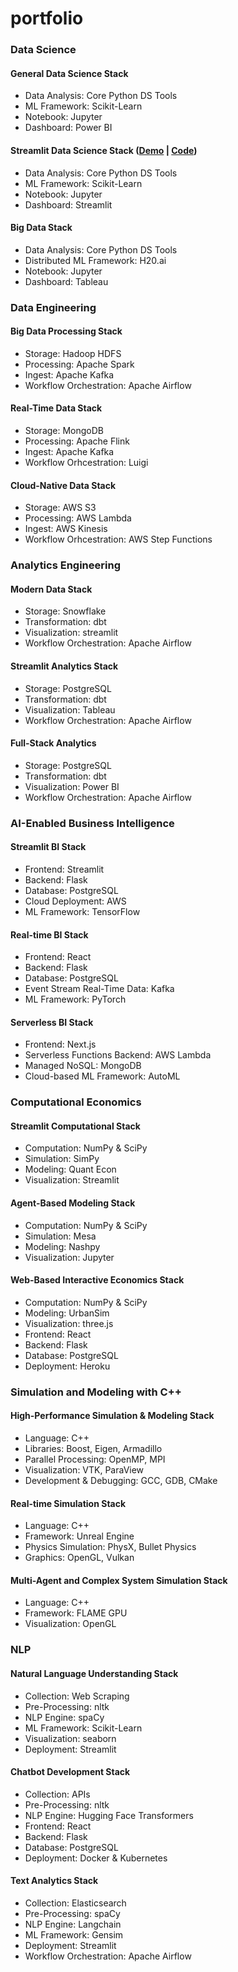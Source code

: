 # portfolio

### Data Science
#### General Data Science Stack 
- Data Analysis: Core Python DS Tools
- ML Framework: Scikit-Learn
- Notebook: Jupyter
- Dashboard: Power BI
#### Streamlit Data Science Stack ([Demo](https://fast-food-tracker.streamlit.app/)  | [Code](https://github.com/pintoza/fast_food_nutrition_tracker))
- Data Analysis: Core Python DS Tools
- ML Framework: Scikit-Learn
- Notebook: Jupyter
- Dashboard: Streamlit
#### Big Data Stack
- Data Analysis: Core Python DS Tools
- Distributed ML Framework: H20.ai 
- Notebook: Jupyter
- Dashboard: Tableau

### Data Engineering
#### Big Data Processing Stack
- Storage: Hadoop HDFS
- Processing: Apache Spark
- Ingest: Apache Kafka
- Workflow Orchestration: Apache Airflow
#### Real-Time Data Stack
- Storage: MongoDB
- Processing: Apache Flink
- Ingest: Apache Kafka
- Workflow Orhcestration: Luigi
#### Cloud-Native Data Stack
- Storage: AWS S3
- Processing: AWS Lambda
- Ingest: AWS Kinesis
- Workflow Orhcestration: AWS Step Functions 

### Analytics Engineering
#### Modern Data Stack
- Storage: Snowflake
- Transformation: dbt
- Visualization: streamlit
- Workflow Orchestration: Apache Airflow
#### Streamlit Analytics Stack
- Storage: PostgreSQL
- Transformation: dbt
- Visualization: Tableau
- Workflow Orchestration: Apache Airflow
#### Full-Stack Analytics
- Storage: PostgreSQL
- Transformation: dbt
- Visualization: Power BI
- Workflow Orchestration: Apache Airflow

### AI-Enabled Business Intelligence
#### Streamlit BI Stack
- Frontend: Streamlit
- Backend: Flask
- Database: PostgreSQL
- Cloud Deployment: AWS
- ML Framework: TensorFlow
#### Real-time BI Stack
- Frontend: React
- Backend: Flask
- Database: PostgreSQL
- Event Stream Real-Time Data: Kafka
- ML Framework: PyTorch
#### Serverless BI Stack
- Frontend: Next.js
- Serverless Functions Backend: AWS Lambda
- Managed NoSQL: MongoDB
- Cloud-based ML Framework: AutoML
  
### Computational Economics
#### Streamlit Computational Stack
- Computation: NumPy & SciPy
- Simulation: SimPy
- Modeling: Quant Econ
- Visualization: Streamlit
#### Agent-Based Modeling Stack
- Computation: NumPy & SciPy
- Simulation: Mesa
- Modeling: Nashpy
- Visualization: Jupyter
#### Web-Based Interactive Economics Stack
- Computation: NumPy & SciPy
- Modeling: UrbanSim
- Visualization: three.js
- Frontend: React
- Backend: Flask
- Database: PostgreSQL
- Deployment: Heroku

### Simulation and Modeling with C++
#### High-Performance Simulation & Modeling Stack
- Language: C++
- Libraries: Boost, Eigen, Armadillo
- Parallel Processing: OpenMP, MPI
- Visualization: VTK, ParaView
- Development & Debugging: GCC, GDB, CMake
#### Real-time Simulation Stack
- Language: C++
- Framework: Unreal Engine
- Physics Simulation: PhysX, Bullet Physics
- Graphics: OpenGL, Vulkan
#### Multi-Agent and Complex System Simulation Stack
- Language: C++
- Framework: FLAME GPU
- Visualization: OpenGL

### NLP
#### Natural Language Understanding Stack
- Collection: Web Scraping
- Pre-Processing: nltk
- NLP Engine: spaCy
- ML Framework: Scikit-Learn
- Visualization: seaborn
- Deployment: Streamlit
#### Chatbot Development Stack
- Collection: APIs
- Pre-Processing: nltk
- NLP Engine: Hugging Face Transformers
- Frontend: React
- Backend: Flask
- Database: PostgreSQL
- Deployment: Docker & Kubernetes
#### Text Analytics Stack
- Collection: Elasticsearch
- Pre-Processing: spaCy
- NLP Engine: Langchain
- ML Framework: Gensim
- Deployment: Streamlit
- Workflow Orchestration: Apache Airflow 
